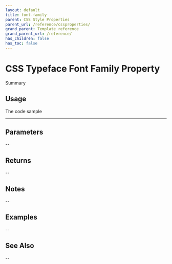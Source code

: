 ```yaml
---
layout: default
title: font-family
parent: CSS Style Properties
parent_url: /reference/cssproperties/
grand_parent: Template reference
grand_parent_url: /reference/
has_children: false
has_toc: false
---
```


# CSS Typeface Font Family Property

Summary

## Usage

 The code sample

---

## Parameters

--

## Returns 

--

## Notes


-- 

## Examples


--


## See Also


--

